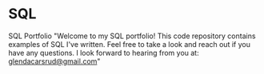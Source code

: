 # SQL
SQL Portfolio
"Welcome to my SQL portfolio! This code repository contains examples of SQL I've written. Feel free to take a look and reach out if you have any questions. I look forward to hearing from you at: glendacarsrud@gmail.com" 
